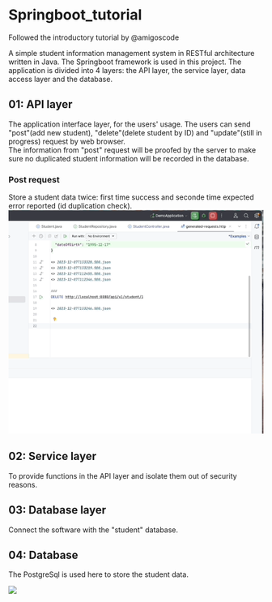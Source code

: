 # Springboot_tutorial
 Followed the introductory tutorial by @amigoscode<br>

 A simple student information management system in RESTful architecture written in Java. The Springboot framework is used in this project. The application is divided into 4 layers: the API layer, the service layer, data access layer and the database.<br>

 ## 01: API layer<br>
 The application interface layer, for the users' usage. The users can send "post"(add new student), "delete"(delete student by ID) and "update"(still in progress) request by web browser.<br>
 The information from "post" request will be proofed by the server to make sure no duplicated student information will be recorded in the database.<br>
 ### Post request<br>
 Store a student data twice: first time success and seconde time expected error reported (id duplication check).<br>
 <img src="images/post-request.gif" alt="postreq"><br>

 ## 02: Service layer<br>
 To provide functions in the API layer and isolate them out of security reasons. <br>

 ## 03: Database layer<br>
 Connect the software with the "student" database.<br>

 ## 04: Database <br>
 The PostgreSql is used here to store the student data.<br>
 
 <image src="https://github.com/luiminyan/Springboot_tutorial/blob/main/images/layers.png" height="400"><br>
